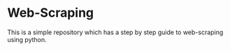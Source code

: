 # Web-Scraping
This is a simple repository which has a step by step guide to web-scraping using python.
